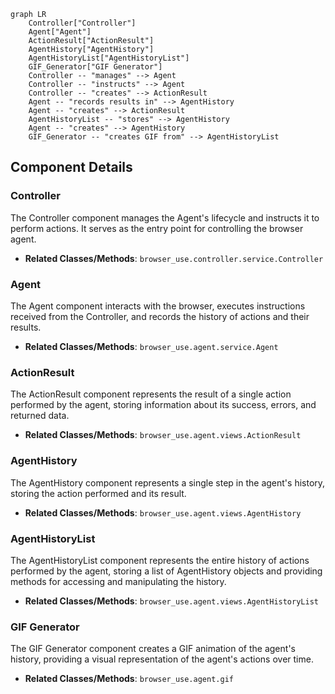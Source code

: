 ```mermaid
graph LR
    Controller["Controller"]
    Agent["Agent"]
    ActionResult["ActionResult"]
    AgentHistory["AgentHistory"]
    AgentHistoryList["AgentHistoryList"]
    GIF_Generator["GIF Generator"]
    Controller -- "manages" --> Agent
    Controller -- "instructs" --> Agent
    Controller -- "creates" --> ActionResult
    Agent -- "records results in" --> AgentHistory
    Agent -- "creates" --> ActionResult
    AgentHistoryList -- "stores" --> AgentHistory
    Agent -- "creates" --> AgentHistory
    GIF_Generator -- "creates GIF from" --> AgentHistoryList
```

## Component Details

### Controller
The Controller component manages the Agent's lifecycle and instructs it to perform actions. It serves as the entry point for controlling the browser agent.
- **Related Classes/Methods**: `browser_use.controller.service.Controller`

### Agent
The Agent component interacts with the browser, executes instructions received from the Controller, and records the history of actions and their results.
- **Related Classes/Methods**: `browser_use.agent.service.Agent`

### ActionResult
The ActionResult component represents the result of a single action performed by the agent, storing information about its success, errors, and returned data.
- **Related Classes/Methods**: `browser_use.agent.views.ActionResult`

### AgentHistory
The AgentHistory component represents a single step in the agent's history, storing the action performed and its result.
- **Related Classes/Methods**: `browser_use.agent.views.AgentHistory`

### AgentHistoryList
The AgentHistoryList component represents the entire history of actions performed by the agent, storing a list of AgentHistory objects and providing methods for accessing and manipulating the history.
- **Related Classes/Methods**: `browser_use.agent.views.AgentHistoryList`

### GIF Generator
The GIF Generator component creates a GIF animation of the agent's history, providing a visual representation of the agent's actions over time.
- **Related Classes/Methods**: `browser_use.agent.gif`
